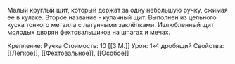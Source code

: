 Малый круглый щит, который держат за одну небольшую ручку, сжимая ее в кулаке. Второе название - кулачный щит. Выполнен из цельного куска тонкого металла с латунными заклёпками. Излюбленный щит молодых дворян фехтовальщиков на шпагах и мечах.


Крепление: Ручка
Стоимость: 10 [[З.М.]]
Урон: 1к4 дробящий
Свойства: [[Лёгкое]], [[Фехтовальное]], [[Особое]]